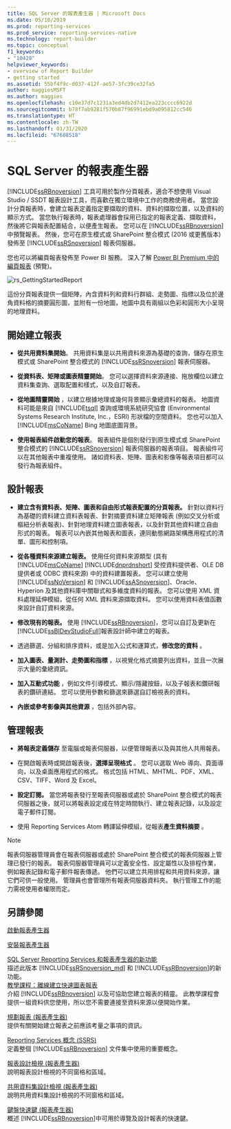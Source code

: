 ```yaml
---
title: SQL Server 的報表產生器 | Microsoft Docs
ms.date: 05/10/2019
ms.prod: reporting-services
ms.prod_service: reporting-services-native
ms.technology: report-builder
ms.topic: conceptual
f1_keywords:
- "10428"
helpviewer_keywords:
- overview of Report Builder
- getting started
ms.assetid: 55bf4f9c-d037-412f-ae57-3fc39ce32fa5
author: maggiesMSFT
ms.author: maggies
ms.openlocfilehash: c10e37d7c1231a3ed4db2d7412ea223cccc6922d
ms.sourcegitcommit: b78f7ab9281f570b87f96991ebd9a095812cc546
ms.translationtype: HT
ms.contentlocale: zh-TW
ms.lasthandoff: 01/31/2020
ms.locfileid: "67688518"
---
```

# <a name="report-builder-in-sql-server"></a>SQL Server 的報表產生器

 [!INCLUDE[ssRBnoversion](../../includes/ssrbnoversion.md)] 工具可用於製作分頁報表，適合不想使用 Visual Studio / SSDT 報表設計工具，而喜歡在獨立環境中工作的商務使用者。  當您設計分頁報表時，會建立報表定義指定要擷取的資料、資料的擷取位置，以及資料的顯示方式。 當您執行報表時，報表處理器會採用已指定的報表定義、擷取資料，然後將它與報表配置結合，以便產生報表。 您可以在 [!INCLUDE[ssRBnoversion](../../includes/ssrbnoversion.md)] 中預覽報表。 然後，您可在原生模式或 SharePoint 整合模式 (2016 或更舊版本) 發佈至 [!INCLUDE[ssRSnoversion](../../includes/ssrsnoversion-md.md)] 報表伺服器。 

您也可以將編頁報表發佈至 Power BI 服務。 深入了解 [Power BI Premium 中的編頁報表](https://docs.microsoft.com/power-bi/paginated-reports-report-builder-power-bi) (預覽)。
  
 ![rs_GettingStartedReport](../../reporting-services/report-builder/media/rs-gettingstartedreport.png "rs_GettingStartedReport")  
  
 這份分頁報表提供一個矩陣，內含資料列和資料行群組、走勢圖、指標以及位於邊角資料格的摘要圓形圖，並附有一份地圖，地圖中具有兩組以色彩和圓形大小呈現的地理資料。  
  
##  <a name="JumpStartReptCreation"></a> 開始建立報表  
  
-   **從共用資料集開始**。 共用資料集是以共用資料來源為基礎的查詢，儲存在原生模式或 SharePoint 整合模式的 [!INCLUDE[ssRSnoversion](../../includes/ssrsnoversion-md.md)] 報表伺服器。  
  
-   **從資料表、矩陣或圖表精靈開始**。 您可以選擇資料來源連接、拖放欄位以建立資料集查詢、選取配置和樣式，以及自訂報表。  
  
-   **從地圖精靈開始** ，以建立根據地理或幾何背景顯示彙總資料的報表。 地圖資料可能是來自 [!INCLUDE[tsql](../../includes/tsql-md.md)] 查詢或環境系統研究協會 (Environmental Systems Research Institute, Inc.，ESRI) 形狀檔的空間資料。 您也可以加入 [!INCLUDE[msCoName](../../includes/msconame-md.md)] Bing 地圖底圖背景。  
  
-   **使用報表組件啟動您的報表**。 報表組件是個別發行到原生模式或 SharePoint 整合模式的 [!INCLUDE[ssRSnoversion](../../includes/ssrsnoversion-md.md)] 報表伺服器的報表項目。 報表組件可以在其他報表中重複使用。 諸如資料表、矩陣、圖表和影像等報表項目都可以發行為報表組件。  
  
##  <a name="DesignRept"></a> 設計報表  
  
-   **建立含有資料表、矩陣、圖表和自由形式報表配置的分頁報表。** 針對以資料行為基礎的資料建立資料表報表、針對摘要資料建立矩陣報表 (例如交叉分析或樞紐分析表報表)、針對地理資料建立圖表報表，以及針對其他資料建立自由形式的報表。 報表可以內嵌其他報表和圖表，連同動態網路架構應用程式的清單、圖形和控制項。  
  
-   **從各種資料來源建立報表。** 使用任何資料來源類型 (具有 [!INCLUDE[msCoName](../../includes/msconame-md.md)] [!INCLUDE[dnprdnshort](../../includes/dnprdnshort-md.md)] 受控資料提供者、OLE DB 提供者或 ODBC 資料來源) 中的資料建置報表。 您可以建立使用 [!INCLUDE[ssNoVersion](../../includes/ssnoversion-md.md)] 和 [!INCLUDE[ssASnoversion](../../includes/ssasnoversion-md.md)]、Oracle、Hyperion 及其他資料庫中關聯式和多維度資料的報表。 您可以使用 XML 資料處理延伸模組，從任何 XML 資料來源擷取資料。 您可以使用資料表值函數來設計自訂資料來源。  
  
-   **修改現有的報表。** 使用 [!INCLUDE[ssRBnoversion](../../includes/ssrbnoversion.md)]，您可以自訂及更新在 [!INCLUDE[ssBIDevStudioFull](../../includes/ssbidevstudiofull-md.md)]報表設計師中建立的報表。  
  
-   透過篩選、分組和排序資料，或是加入公式和運算式，**修改您的資料** 。  
-   **加入圖表、量測計、走勢圖和指標** ，以視覺化格式摘要列出資料，並且一次展示大量的彙總資訊。  
  
-   **加入互動式功能** ，例如文件引導模式、顯示/隱藏按鈕，以及子報表和鑽研報表的鑽研連結。 您可以使用參數和篩選來篩選自訂檢視表的資料。  
  
-   **內嵌或參考影像與其他資源** ，包括外部內容。  
  
##  <a name="ManageRpt"></a> 管理報表  
  
-   **將報表定義儲存** 至電腦或報表伺服器，以便管理報表以及與其他人共用報表。  
  
-   在開啟報表時或開啟報表後，**選擇呈現格式** 。 您可以選取 Web 導向、頁面導向，以及桌面應用程式的格式。 格式包括 HTML、MHTML、PDF、XML、CSV、TIFF、Word 及 Excel。  
  
-   **設定訂閱。** 當您將報表發行至報表伺服器或處於 SharePoint 整合模式的報表伺服器之後，就可以將報表設定成在特定時間執行、建立報表記錄，以及設定電子郵件訂閱。  
  
-   使用 Reporting Services Atom 轉譯延伸模組，從報表**產生資料摘要** 。  
  
> [!NOTE]  
>  報表伺服器管理員會在報表伺服器或處於 SharePoint 整合模式的報表伺服器上管理已發行的報表。 報表伺服器管理員可以定義安全性、設定屬性以及排程作業，例如報表記錄和電子郵件報表傳遞。 他們可以建立共用排程和共用資料來源，讓它們可供一般使用。 管理員也會管理所有報表伺服器資料夾。 執行管理工作的能力需視使用者權限而定。  
  
## <a name="see-also"></a>另請參閱  
  [啟動報表產生器](../../reporting-services/report-builder/start-report-builder.md)  
  
  [安裝報表產生器](../../reporting-services/install-windows/install-report-builder.md)

  [SQL Server Reporting Services 和報表產生器的新功能](~/reporting-services/what-s-new-in-sql-server-reporting-services-ssrs.md)  
  描述此版本 [!INCLUDE[ssRSnoversion_md](../../includes/ssrsnoversion-md.md)] 和 [!INCLUDE[ssRBnoversion](../../includes/ssrbnoversion.md)]的新功能。   
  [教學課程：離線建立快速圖表報表](../../reporting-services/report-builder/tutorial-create-a-quick-chart-report-offline-report-builder.md)  
 介紹 [!INCLUDE[ssRBnoversion](../../includes/ssrbnoversion.md)] 以及可協助您建立報表的精靈。 此教學課程會提供一組資料供您使用，所以您不需要連接至資料來源以便開始作業。  
  
 [規劃報表 &#40;報表產生器&#41;](../../reporting-services/report-design/planning-a-report-report-builder.md)  
 提供有關開始建立報表之前應該考量之事項的資訊。  
  
 [Reporting Services 概念 (SSRS)](../reporting-services-concepts-ssrs.md)  
 定義整個 [!INCLUDE[ssRBnoversion](../../includes/ssrbnoversion.md)] 文件集中使用的重要概念。  
  
 [報表設計檢視 &#40;報表產生器&#41;](../../reporting-services/report-builder/report-design-view-report-builder.md)  
 說明報表設計檢視的不同窗格和區域。  
  
 [共用資料集設計檢視 &#40;報表產生器&#41;](../../reporting-services/report-builder/shared-dataset-design-view-report-builder.md)  
 說明共用資料集設計檢視的不同窗格和區域。  
  
 [鍵盤快速鍵 &#40;報表產生器&#41;](../../reporting-services/report-builder/keyboard-shortcuts-report-builder.md)  
 概述 [!INCLUDE[ssRBnoversion](../../includes/ssrbnoversion.md)]中可用於導覽及設計報表的快速鍵。  
  

